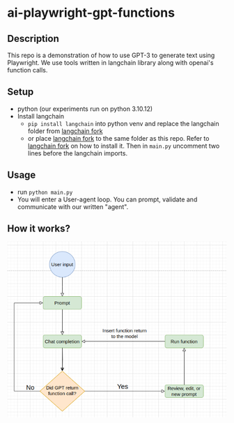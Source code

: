 # ai-playwright-gpt-functions

## Description
This repo is a demonstration of how to use GPT-3 to generate text using Playwright. We use tools written in langchain library along with openai's function calls.

## Setup
- python (our experiments run on python 3.10.12)
- Install langchain
    - `pip install langchain` into python venv and replace the langchain folder from [langchain fork](https://github.com/jakub-profiq/langchain/tree/jj-merge)
    - or place [langchain fork](https://github.com/jakub-profiq/langchain/tree/jj-merge) to the same folder as this repo. Refer to [langchain fork](https://github.com/jakub-profiq/langchain/tree/jj-merge) on how to install it. Then in `main.py` uncomment two lines before the langchain imports.

## Usage
- run `python main.py`
- You will enter a User-agent loop. You can prompt, validate and communicate with our written "agent".

## How it works?
![alt text](./images/user-agent-loop.png)
